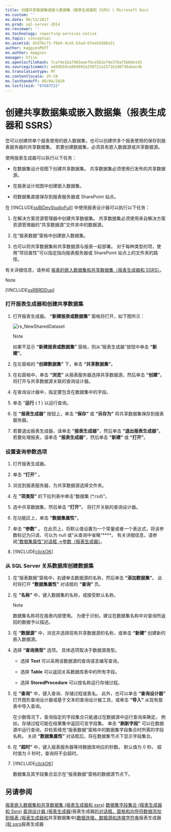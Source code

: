 ```yaml
---
title: 创建共享数据集或嵌入数据集（报表生成器和 SSRS）| Microsoft Docs
ms.custom: ''
ms.date: 06/13/2017
ms.prod: sql-server-2014
ms.reviewer: ''
ms.technology: reporting-services-native
ms.topic: conceptual
ms.assetid: d1d7bc71-f0e9-4ce5-b3ad-6fee54388a31
author: maggiesMSFT
ms.author: maggies
manager: kfile
ms.openlocfilehash: fca74e1ba7965eeef6ce562e79e378af5bb9e145
ms.sourcegitcommit: ad4d92dce894592a259721a1571b1d8736abacdb
ms.translationtype: MT
ms.contentlocale: zh-CN
ms.lasthandoff: 08/04/2020
ms.locfileid: "87687515"
---
```

# <a name="create-a-shared-dataset-or-embedded-dataset-report-builder-and-ssrs"></a>创建共享数据集或嵌入数据集（报表生成器和 SSRS）
  您可以创建供单个报表使用的嵌入数据集，也可以创建供多个报表使用的保存到报表服务器的共享数据集。 若要创建数据集，必须具有嵌入数据源或共享数据源。

 使用报表生成器可以执行以下任务：

-   在数据集设计视图下创建共享数据集。 共享数据集必须使用已发布的共享数据源。

-   在报表设计视图中创建嵌入数据集。

-   将数据集直接保存到报表服务器或 SharePoint 站点。

 在 [!INCLUDE[ssBIDevStudioFull](../../includes/ssbidevstudiofull-md.md)] 中使用报表设计器可以执行以下任务：

1.  在解决方案资源管理器中创建共享数据集。 共享数据集必须使用来自解决方案资源管理器的“共享数据源”文件夹中的数据源。

2.  在“报表数据”窗格中创建嵌入数据集。

3.  也可以将共享数据集和共享数据源与报表一起部署。 对于每种类型的项，使用“项目属性”可以指定指向报表服务器或 SharePoint 站点上的文件夹的路径。

 有关详细信息，请参阅 [报表的嵌入数据集和共享数据集（报表生成器和 SSRS）](report-embedded-datasets-and-shared-datasets-report-builder-and-ssrs.md)。

> [!NOTE]
>  [!INCLUDE[ssRBRDDup](../../includes/ssrbrddup-md.md)]

### <a name="to-open-report-builder-and-create-a-shared-dataset"></a>打开报表生成器和创建共享数据集

1.  打开报表生成器。 **“新建报表或数据集”** 窗格将打开，如下图所示：

     ![rs_NewSharedDataset](../media/rs-newshareddataset.gif "rs_NewSharedDataset")

    > [!NOTE]
    >   如果不显示 **“新建报表或数据集”** 窗格，则从“报表生成器”按钮中单击 **“新建”**。

2.  在左窗格的 **“创建数据集”** 下，单击 **“共享数据集”**。

3.  在右窗格中，单击 **“浏览”** 从报表服务器选择共享数据源，然后单击 **“创建”**。 将打开与共享数据源关联的查询设计器。

4.  在查询设计器中，指定要包含在数据集中的字段。

5.  单击 "**运行** (**！**) 以运行查询。

6.  在 **“报表生成器”** 按钮上，单击 **“保存”** 或 **“另存为”** 将共享数据集保存到报表服务器。

7.  若要退出报表生成器，请单击 **“报表生成器”**，然后单击 **“退出报表生成器”**。 若要处理报表，请单击 **“报表生成器”**，然后单击 **“新建”** 或 **“打开”**。

### <a name="to-set-query-parameter-options"></a>设置查询参数选项

1.  打开报表生成器。

2.  单击 **“打开”** 。

3.  浏览到报表服务器，为共享数据源选择文件夹。

4.  在 **“项类型”** 的下拉列表中单击“数据集 (*.rsd)”。

5.  选中共享数据集，然后单击 **“打开”**。 将打开关联的查询设计器。

6.  在功能区上，单击 **“数据集属性”**。

7.  单击 **“参数”** 。 在此页上，将默认值设置为一个常量或者一个表达式，将该参数标记为只读、可以为 null 或“从查询中省略”****。 有关详细信息，请参阅[“数据集属性”对话框 ->参数（报表生成器）](../dataset-properties-dialog-box-parameters-report-builder.md)。

8.  [!INCLUDE[clickOK](../../../includes/clickok-md.md)]


### <a name="to-create-a-dataset-from-a-sql-server-relational-database"></a>从 SQL Server 关系数据库创建数据集

1.  在“报表数据”窗格中，右键单击数据源的名称，然后单击 **“添加数据集”**。 此时将打开 **“数据集属性”** 对话框的 **“查询”** 页。

2.  在 **“名称”** 中，键入数据集的名称，或接受默认名称。

    > [!NOTE]
    >  数据集名称将在报表内部使用。 为便于识别，建议在数据集名称中对查询所返回的数据予以描述。

3.  在 **“数据源”** 中，浏览并选择现有共享数据源的名称，或单击 **“新建”** 创建新的嵌入数据源。

4.  选择 **“查询类型”** 选项。 具体选项取决于数据源类型。

    -   选择 **Text** 可以采用该数据源的查询语言编写查询。

    -   选择 **Table** 可以返回关系数据库表中的所有字段。

    -   选择 **StoredProcedure** 可以按名称运行存储过程。

5.  在 **“查询”** 中，键入查询、存储过程或表名。 此外，也可以单击 **“查询设计器”** 打开图形查询设计器或基于文本的查询设计器工具，或单击 **“导入”** 从现有报表中导入查询。

     在少数情况下，查询指定的字段集合只能通过在数据源中运行查询来确定。 例如，存储过程可能在结果集中返回可变字段集。 单击 **“刷新字段”** 可以在数据源中运行查询，并检索填充“报表数据”窗格中的数据集字段集合时所需的字段名称。 关闭 **“数据集属性”** 对话框后，将在数据集节点下显示字段集合。

6.  在 **“超时”** 中，键入报表服务器等待数据库响应的秒数。 默认值为 0 秒。 超时值为 0 秒时，查询将不会超时。

7.  [!INCLUDE[clickOK](../../../includes/clickok-md.md)]

     数据集及其字段集合显示在“报表数据”窗格的数据源节点下。

## <a name="see-also"></a>另请参阅
 [报表嵌入数据集和共享数据集 &#40;报表生成器和 ssrs&#41;](report-embedded-datasets-and-shared-datasets-report-builder-and-ssrs.md) [数据集字段集合 &#40;报表生成器和 Ssrs&#41;](dataset-fields-collection-report-builder-and-ssrs.md) [查询设计器 &#40;报表生成器](../query-designers-report-builder.md)&#41;报表生成器[的对话框、窗格和向导](../report-builder-help-for-dialog-boxes-panes-and-wizards.md)[将数据添加到报表 &#40;报表生成器和](report-datasets-ssrs.md)共享数据集中&#41;[数据连接、数据源和连接字符串](../data-connections-data-sources-and-connection-strings-in-report-builder.md)报表生成器[&#40;和 ssrs](embedded-and-shared-datasets-report-builder-and-ssrs.md)报表生成器


